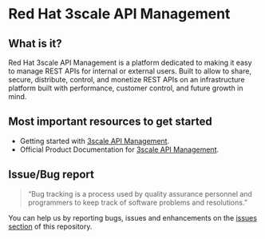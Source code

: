 # Red Hat 3scale API Management

## What is it?

Red Hat 3scale API Management is a platform dedicated to making it easy to manage REST APIs for internal or external users. Built to allow to share, secure, distribute, control, and monetize REST APIs on an infrastructure platform built with performance, customer control, and future growth in mind.

## Most important resources to get started

 - Getting started with [3scale API Management](https://access.redhat.com/documentation/en-us/red_hat_3scale_api_management/2.5/html/getting_started/index).
 - Official Product Documentation for [3scale API Management](https://access.redhat.com/documentation/en-us/red_hat_3scale_api_management/2.5/).

## Issue/Bug report

> “Bug tracking is a process used by quality assurance personnel and programmers to keep track of software problems and resolutions.”

You can help us by reporting bugs, issues and enhancements on the [issues section](https://github.com/redhat-hackathon/3scale/issues) of this repository.  
